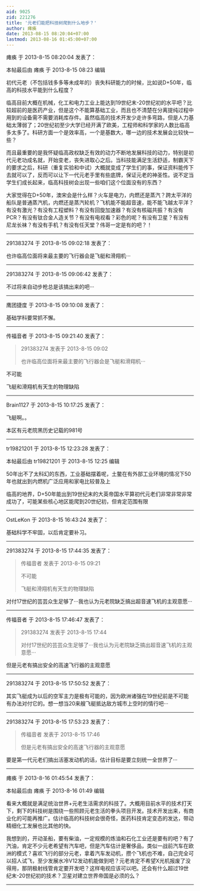 ```yaml
---
aid: 9025
zid: 221276
title: '元老们能把科技树爬到什么地步？'
author: 瘫痪
date: 2013-08-15 08:20:04+07:00
lastmod: 2013-08-16 01:45:00+07:00
---
```


瘫痪 于 2013-8-15 08:20:04 发表了：

本帖最后由 瘫痪 于 2013-8-15 08:23 编辑 

初代元老（不包括钱多多等未成年的）丧失科研能力的时候，比如说D+50年，临高的科技水平能到什么程度？

临高目前大概在机械，化工和电力工业上能达到19世纪末-20世纪初的水平吧？比较超前的是医药产业，但是这个不能算基础工业，而且也不清楚在分离提纯过程中用到的设备需不需要消耗库存件。虽然临高的技术开发少走许多弯路，但是人力基础太薄弱了；20世纪初至少大学已经开满了欧美，工程师和科学家的人数比临高多太多了。科研方面一个是效率高，一个是基数大，哪一边的技术发展会比较快一些？

而且最重要的是我怀疑临高政权缺乏有效的动力不断地发展科技的动力，特别是初代元老功成名就，开始变老，丧失进取心之后。当科技能满足生活舒适，制霸天下的要求之后，科研（重复实验和中试）大概就变成了学生们的事，保证资料能传下去就可以了，反而可以让下一代元老手里有些底牌，保证元老的神圣性。说不定当学生们成长起来，临高科技树会出现一些咱们这个位面没有的东西？

大家觉得在D+50年，澳宋会是什么样？火车是电力，内燃还是蒸汽？跨太平洋的船队是普通蒸汽机，内燃还是蒸汽轮机？飞机能不能超音速，能不能飞越太平洋？有没有激光？有没有工程塑料？有没有回旋加速器？有没有核磁共振？有没有PCR？有没有钛合金人造关节？有没有电视看？彩色的呢？有没有卫星？有没有尼龙长袜？有没有手机？有没有任天堂？伟哥一定是有的吧？！

---------

291383274 于 2013-8-15 09:02:18 发表了：

也许临高位面将来最主要的飞行器会是飞艇和滑翔机···

---------

291383274 于 2013-8-15 09:06:42 发表了：

不过将来自动步枪总是该搞出来的吧···

---------

鹰团捷度 于 2013-8-15 09:10:08 发表了：

基础学科要常抓不懈。

---------

传福音者 于 2013-8-15 09:21:40 发表了：

> 291383274 发表于 2013-8-15 09:02
> 
> 也许临高位面将来最主要的飞行器会是飞艇和滑翔机···



不可能

飞艇和滑翔机有天生的物理缺陷

---------

Brain1127 于 2013-8-15 10:17:25 发表了：

飞艇啊。。

本区有元老院黑历史记载的981号

---------

tr19821201 于 2013-8-15 12:23:28 发表了：

本帖最后由 tr19821201 于 2013-8-15 12:25 编辑 

50年出不了太科幻的东西，工业基础摆着呢，土鳖在有外部工业环境的情况下50年也就出到内燃机广泛应用和家电比较普及上

临高的地界，D+50年能出到19世纪末的大英帝国水平算初代元老们非常非常非常成功了，可能某些核心地区能爬到20世纪初，但肯定范围有限

---------

OstLeKon 于 2013-8-15 16:43:24 发表了：

基础科学不牢固，以后肯定要补习。

---------

291383274 于 2013-8-15 17:44:35 发表了：

> 传福音者 发表于 2013-8-15 09:21
> 
> 不可能
> 
> 飞艇和滑翔机有天生的物理缺陷



对付17世纪的芸芸众生足够了···我也认为元老院缺乏搞出超音速飞机的主观意愿···

---------

传福音者 于 2013-8-15 17:46:47 发表了：

> 291383274 发表于 2013-8-15 17:44
> 
> 对付17世纪的芸芸众生足够了···我也认为元老院缺乏搞出超音速飞机的主观意愿···



但是元老有搞出安全的高速飞行器的主观意愿

---------

291383274 于 2013-8-15 17:50:52 发表了：

其实飞艇成为以后的空军主力是极有可能的，因为欧洲诸强在19世纪前是不可能有办法对付它的。想一想当20来艘飞艇抵达敌方城市上空时的情行吧···

---------

291383274 于 2013-8-15 17:53:23 发表了：

> 传福音者 发表于 2013-8-15 17:46
> 
> 但是元老有搞出安全的高速飞行器的主观意愿



要是第一代元老们搞出活塞发动机的话，估计目标是要立刻统一全世界了···

---------

瘫痪 于 2013-8-16 01:45:54 发表了：

本帖最后由 瘫痪 于 2013-8-16 01:49 编辑 

看来大概就是满足统治世界+元老生活需求的科技了。大概用目前水平的技术打天下，剩下的科技树是围绕一些照顾元老生活的拳头项目开发。技术开发出来，有商业化的可能再推广。估计临高的科技树会很奇怪，医药科技肯定变态的发达，带动精细化工发展也比其他的快。

我想到的，开动圣船，要有柴油，一定规模的炼油和石化工业还是要有的吧？有了汽油，肯定不少元老希望有汽车吧，但是汽车估计是奢侈品，类似一战前汽车在欧洲的模式？喜欢飞行的部分元老，拿着汽车发动机，攒个飞机也不难，自己完全可以招人试飞，至少发展水冷V12发动机能做到吧？元老肯定不希望X光机报废了没得用，那阴极射线管肯定要开发吧？这样电视应该可以吧。还会有什么超过19世纪末-20世纪初的技术？卫星对建立世界帝国是必须的么？

---------

